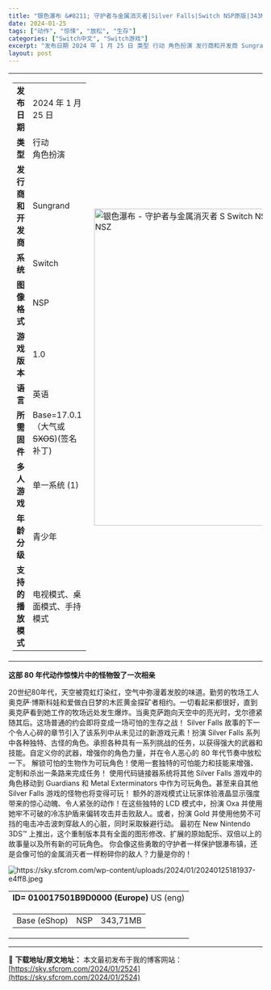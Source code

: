 ```yaml
---
title: "银色瀑布 &#8211; 守护者与金属消灭者|Silver Falls|Switch NSP原版|343M"
date: 2024-01-25
tags: ["动作", "惊悚", "放松", "生存"]
categories: ["Switch中文", "Switch游戏"]
excerpt: "发布日期 2024 年 1 月 25 日 类型 行动 角色扮演 发行商和开发商 Sungrand 系统 Switch 图像格式 NSP 游戏版本 1.0 语言 英语 所需固件 Base=17.0.1（大气或SXOS)(签名补丁) 多人游戏 单一系统 (1) 年龄分级 青少年 支持的播放模式 电视模式&hellip;"
layout: post
---
```


<table>
<tbody>
<tr>
<td>
<table>
<tbody>
<tr>
<td><strong>发布日期</strong></td>
<td>
<div>2024 年 1 月 25 日</div></td>
</tr>
<tr>
<td><strong>类型</strong></td>
<td>
<div class="ProductInfostyles__InfoDescr-sc-1237z5p-2 cmhKmQ">
<div><span class="Linkstyles__StyledContents-sc-1o4eb18-0 hLZPVT">行动</span></div>
<div><span class="Linkstyles__StyledContents-sc-1o4eb18-0 hLZPVT">角色扮演</span></div>
</div></td>
</tr>
<tr>
<td><strong>发行商和开发商</strong></td>
<td>
<div class="ProductInfostyles__InfoDescr-sc-1237z5p-2 cmhKmQ">
<div>Sungrand</div>
</div></td>
</tr>
<tr>
<td><strong>系统
</strong></td>
<td>Switch</td>
</tr>
<tr>
<td><strong>图像格式</strong></td>
<td>NSP</td>
</tr>
<tr>
<td><strong>游戏版本</strong></td>
<td>1.0</td>
</tr>
<tr>
<td><strong>语言</strong></td>
<td>
<div>英语</div></td>
</tr>
<tr>
<td><strong>所需固件</strong></td>
<td>Base=17.0.1（大气或<del>SXOS</del>)(签名补丁)</td>
</tr>
<tr>
<td><strong>多人游戏</strong></td>
<td>
<div class="ProductInfostyles__InfoDescr-sc-1237z5p-2 cmhKmQ">
<div><span class="Linkstyles__StyledContents-sc-1o4eb18-0 hLZPVT">单一系统 (1)</span></div>
</div></td>
</tr>
<tr>
<td><strong>年龄分级</strong></td>
<td>
<div class="ProductInfostyles__InfoDescr-sc-1237z5p-2 cmhKmQ">
<div><span class="Linkstyles__StyledContents-sc-1o4eb18-0 hLZPVT">青少年</span></div>
</div></td>
</tr>
<tr>
<td><strong>支持的播放模式</strong></td>
<td>
<div>电视模式、桌面模式、手持模式</div></td>
</tr>
</tbody>
</table>
</td>
<td><img class="lazyautosizes ls-is-cached lazyloaded" src="https://sky.sfcrom.com/wp-content/uploads/2024/01/20240125181710-ee06a.jpeg" sizes="387px" srcset="" alt="银色瀑布 - 守护者与金属消灭者 S Switch NSP XCI NSZ" width="387" height="627" data-sizes="auto" /></td>
</tr>
</tbody>
</table>
<strong>这部 80 年代动作惊悚片中的怪物毁了一次相亲</strong>

20世纪80年代，天空被霓虹灯染红，空气中弥漫着发胶的味道。勤劳的牧场工人奥克萨·博斯科娃和爱做白日梦的木匠黄金探矿者相约。一切看起来都很好，直到奥克萨看到她工作的牧场远处发生爆炸。当奥克萨跑向天空中的亮光时，戈尔德紧随其后。这场普通的约会即将变成一场可怕的生存之战！
Silver Falls 故事的下一个令人心碎的章节引入了该系列中从未见过的新游戏元素！扮演 Silver Falls 系列中各种独特、古怪的角色。承担各种具有一系列挑战的任务，以获得强大的武器和技能。自定义你的武器，增强你的角色力量，并在令人恶心的 80 年代节奏中放松一下。
解锁可怕的生物作为可玩角色！使用一套独特的可怕能力和技能来增强、定制和杀出一条路来完成任务！
使用代码链接器系统将其他 Silver Falls 游戏中的角色移动到 Guardians 和 Metal Exterminators 中作为可玩角色。甚至来自其他 Silver Falls 游戏的怪物也将变得可玩！
额外的游戏模式让玩家体验液晶显示强度带来的惊心动魄、令人紧张的动作！在这些独特的 LCD 模式中，扮演 Oxa 并使用她牢不可破的冷冻护盾来偏转攻击并击败敌人。或者，扮演 Gold 并使用他势不可挡的电击冲击波刺穿敌人的心脏，同时采取躲避行动。
最初在 New Nintendo 3DS™ 上推出，这个重制版本具有全面的图形修改、扩展的原始配乐、双倍以上的故事量以及所有新的可玩角色。
你会像这些勇敢的守护者一样保护银瀑布镇，还是会像可怕的金属消灭者一样粉碎你的敌人？力量是你的！

<img src="https://sky.sfcrom.com/wp-content/uploads/2024/01/20240125181937-e4ff8.jpeg" alt="https://sky.sfcrom.com/wp-content/uploads/2024/01/20240125181937-e4ff8.jpeg" />
<table>
<tbody>
<tr>
<td><strong>ID= 010017501B9D0000 (</strong><b>Europe</b><strong>)</strong> US (eng)<b></b></td>
</tr>
<tr>
<td>
<table>
<tbody>
<tr>
<td>Base (eShop)</td>
<td>NSP</td>
<td>343,71MB</td>
</tr>
</tbody>
</table>
</td>
</tr>
</tbody>
</table>

---
📖 **下载地址/原文地址：** 本文最初发布于我的博客网站：[https://sky.sfcrom.com/2024/01/2524](https://sky.sfcrom.com/2024/01/2524)
